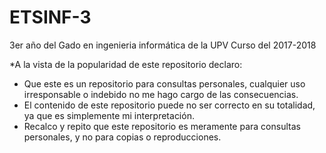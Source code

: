 # ETSINF-3
3er año del Gado en ingenieria informática de la UPV
Curso del 2017-2018

*A la vista de la popularidad de este repositorio declaro:

* Que este es un repositorio para consultas personales, cualquier uso irresponsable o indebido no me hago cargo de las consecuencias.
* El contenido de este repositorio puede no ser correcto en su totalidad, ya que es simplemente mi interpretación.
* Recalco y repito que este repositorio es meramente para consultas personales, y no para copias o reproducciones.

